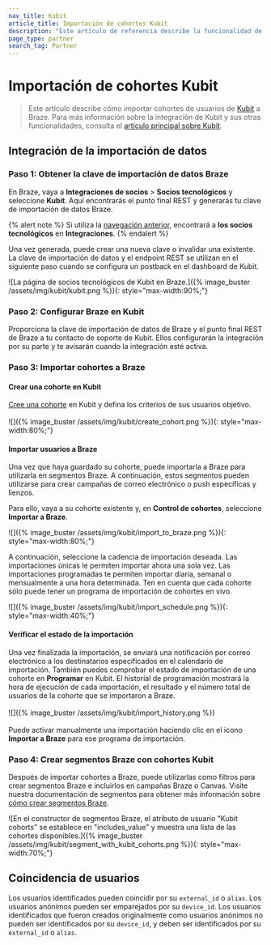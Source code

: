 ```yaml
---
nav_title: Kubit
article_title: Importación de cohortes Kubit
description: "Este artículo de referencia describe la funcionalidad de importación de cohortes de Kubit, una plataforma de análisis de autoservicio sin código que ofrece información instantánea sobre los productos, lo que le permite importar cohortes de usuarios de Kubit y dirigirlas a la mensajería Braze."
page_type: partner
search_tag: Partner
---
```


# Importación de cohortes Kubit

> Este artículo describe cómo importar cohortes de usuarios de [Kubit](https://kubit.ai/) a Braze. Para más información sobre la integración de Kubit y sus otras funcionalidades, consulta el [artículo principal sobre Kubit]({{site.baseurl}}/partners/data_and_infrastructure_agility/analytics/kubit/).

## Integración de la importación de datos

### Paso 1: Obtener la clave de importación de datos Braze

En Braze, vaya a **Integraciones de socios** > **Socios tecnológicos** y seleccione **Kubit**. Aquí encontrarás el punto final REST y generarás tu clave de importación de datos Braze. 

{% alert note %}
Si utiliza la [navegación anterior]({{site.baseurl}}/navigation), encontrará a **los socios tecnológicos** en **Integraciones**.
{% endalert %}

Una vez generada, puede crear una nueva clave o invalidar una existente. La clave de importación de datos y el endpoint REST se utilizan en el siguiente paso cuando se configura un postback en el dashboard de Kubit.

![La página de socios tecnológicos de Kubit en Braze.]({% image_buster /assets/img/kubit/kubit.png %}){: style="max-width:90%;"}

### Paso 2: Configurar Braze en Kubit

Proporciona la clave de importación de datos de Braze y el punto final REST de Braze a tu contacto de soporte de Kubit. Ellos configurarán la integración por su parte y te avisarán cuando la integración esté activa.  

### Paso 3: Importar cohortes a Braze

#### Crear una cohorte en Kubit
[Cree una cohorte](https://www.kubit.ai/doc/fundamentals#cohort) en Kubit y defina los criterios de sus usuarios objetivo.<br><br>![]({% image_buster /assets/img/kubit/create_cohort.png %}){: style="max-width:80%;"}

#### Importar usuarios a Braze
Una vez que haya guardado su cohorte, puede importarla a Braze para utilizarla en segmentos Braze. A continuación, estos segmentos pueden utilizarse para crear campañas de correo electrónico o push específicas y lienzos.

Para ello, vaya a su cohorte existente y, en **Control de cohortes**, seleccione **Importar a Braze**.

![]({% image_buster /assets/img/kubit/import_to_braze.png %}){: style="max-width:80%;"}

A continuación, seleccione la cadencia de importación deseada. Las importaciones únicas le permiten importar ahora una sola vez. Las importaciones programadas te permiten importar diaria, semanal o mensualmente a una hora determinada. Ten en cuenta que cada cohorte sólo puede tener un programa de importación de cohortes en vivo. 

![]({% image_buster /assets/img/kubit/import_schedule.png %}){: style="max-width:40%;"}

#### Verificar el estado de la importación
Una vez finalizada la importación, se enviará una notificación por correo electrónico a los destinatarios especificados en el calendario de importación. También puedes comprobar el estado de importación de una cohorte en **Programar** en Kubit. El historial de programación mostrará la hora de ejecución de cada importación, el resultado y el número total de usuarios de la cohorte que se importaron a Braze.<br><br>![]({% image_buster /assets/img/kubit/import_history.png %})<br><br>Puede activar manualmente una importación haciendo clic en el icono **Importar a Braze** para ese programa de importación.

### Paso 4: Crear segmentos Braze con cohortes Kubit
Después de importar cohortes a Braze, puede utilizarlas como filtros para crear segmentos Braze e incluirlos en campañas Braze o Canvas. Visite nuestra documentación de segmentos para obtener más información sobre [cómo crear segmentos Braze]({{site.baseurl}}/user_guide/engagement_tools/segments/creating_a_segment/#step-4-add-filters-to-your-segment).

![En el constructor de segmentos Braze, el atributo de usuario "Kubit cohorts" se establece en "includes_value" y muestra una lista de las cohortes disponibles.]({% image_buster /assets/img/kubit/segment_with_kubit_cohorts.png %}){: style="max-width:70%;"}

## Coincidencia de usuarios

Los usuarios identificados pueden coincidir por su `external_id` o `alias`. Los usuarios anónimos pueden ser emparejados por su `device_id`. Los usuarios identificados que fueron creados originalmente como usuarios anónimos no pueden ser identificados por su `device_id`, y deben ser identificados por su `external_id` o `alias`.